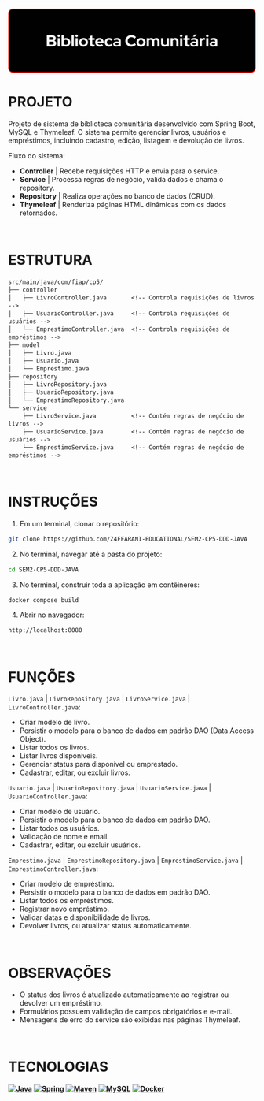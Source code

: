 ![banner](./banner.png)

# PROJETO
Projeto de sistema de biblioteca comunitária desenvolvido com Spring Boot, MySQL e Thymeleaf.
O sistema permite gerenciar livros, usuários e empréstimos, incluindo cadastro, edição, listagem e devolução de livros.

Fluxo do sistema:

- **Controller** | Recebe requisições HTTP e envia para o service.
- **Service** | Processa regras de negócio, valida dados e chama o repository.
- **Repository** | Realiza operações no banco de dados (CRUD).
- **Thymeleaf** | Renderiza páginas HTML dinâmicas com os dados retornados.

<br>

# ESTRUTURA
```
src/main/java/com/fiap/cp5/
├── controller
│   ├── LivroController.java       <!-- Controla requisições de livros -->
│   ├── UsuarioController.java     <!-- Controla requisições de usuários -->
│   └── EmprestimoController.java  <!-- Controla requisições de empréstimos -->
├── model
│   ├── Livro.java
│   ├── Usuario.java
│   └── Emprestimo.java
├── repository
│   ├── LivroRepository.java
│   ├── UsuarioRepository.java
│   └── EmprestimoRepository.java
└── service
    ├── LivroService.java          <!-- Contém regras de negócio de livros -->
    ├── UsuarioService.java        <!-- Contém regras de negócio de usuários -->
    └── EmprestimoService.java     <!-- Contém regras de negócio de empréstimos -->
```

<br>

# INSTRUÇÕES
1. Em um terminal, clonar o repositório:
```bash
git clone https://github.com/Z4FFARANI-EDUCATIONAL/SEM2-CP5-DDD-JAVA
```

2. No terminal, navegar até a pasta do projeto:
```bash
cd SEM2-CP5-DDD-JAVA
```

3. No terminal, construir toda a aplicação em contêineres:
```bash
docker compose build
```

4. Abrir no navegador:
```
http://localhost:8080
```

<br>

# FUNÇÕES
`Livro.java` | `LivroRepository.java` | `LivroService.java` | `LivroController.java`:
- Criar modelo de livro.
- Persistir o modelo para o banco de dados em padrão DAO (Data Access Object).
- Listar todos os livros.
- Listar livros disponíveis.
- Gerenciar status para disponível ou emprestado.
- Cadastrar, editar, ou excluir livros.

`Usuario.java` | `UsuarioRepository.java` | `UsuarioService.java` | `UsuarioController.java`:
- Criar modelo de usuário.
- Persistir o modelo para o banco de dados em padrão DAO.
- Listar todos os usuários.
- Validação de nome e email.
- Cadastrar, editar, ou excluir usuários.

`Emprestimo.java` | `EmprestimoRepository.java` | `EmprestimoService.java` | `EmprestimoController.java`:
- Criar modelo de empréstimo.
- Persistir o modelo para o banco de dados em padrão DAO.
- Listar todos os empréstimos.
- Registrar novo empréstimo.
- Validar datas e disponibilidade de livros.
- Devolver livros, ou atualizar status automaticamente.

<br>

# OBSERVAÇÕES
- O status dos livros é atualizado automaticamente ao registrar ou devolver um empréstimo.
- Formulários possuem validação de campos obrigatórios e e-mail.
- Mensagens de erro do service são exibidas nas páginas Thymeleaf.

<br>

# TECNOLOGIAS
**[![Java](https://img.shields.io/badge/java-%23ED8B00.svg?style=for-the-badge&logo=openjdk&logoColor=white)](https://www.oracle.com/br/java/technologies/downloads)**
**[![Spring](https://img.shields.io/badge/spring-%236DB33F.svg?style=for-the-badge&logo=spring&logoColor=white)](https://start.spring.io)**
**[![Maven](https://img.shields.io/badge/Apache%20Maven-C71A36?style=for-the-badge&logo=Apache%20Maven&logoColor=white)](https://maven.apache.org/download.cgi)**
**[![MySQL](https://img.shields.io/badge/mysql-4479A1.svg?style=for-the-badge&logo=mysql&logoColor=white)](https://www.mysql.com/downloads)**
**[![Docker](https://img.shields.io/badge/docker-%230db7ed.svg?style=for-the-badge&logo=docker&logoColor=white)](https://www.docker.com/products/docker-desktop)**
